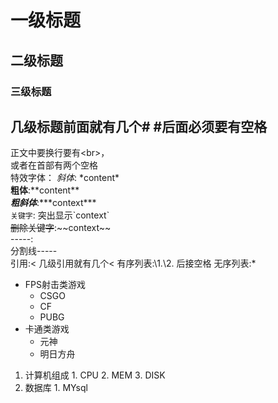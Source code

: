 
 
# 一级标题
## 二级标题
### 三级标题
## 几级标题前面就有几个\# \#后面必须要有空格

正文中要换行要有\<br\>，<br>或者在首部有两个空格
  <br> 特效字体：
  *斜体*:  \*content\* <br>
  **粗体**:\*\*content\*\* <br>
  ***粗斜体***:\*\*\*context\*\*\* <br>
  `关键字`: 突出显示\`context\`<br>
  ~~删除关键字~~:\~\~context\~\~<br>
  -----:<br> 分割线\-\-\-\-\-<br>
  引用:\< 几级引用就有几个\<
  有序列表:\1.\2. 后接空格
  无序列表:\*
  * FPS射击类游戏
    * CSGO
    * CF
    * PUBG
  * 卡通类游戏
    * 元神
    * 明日方舟
  1. 计算机组成
    1. CPU
    2. MEM
    3. DISK
  2. 数据库
    1. MYsql
